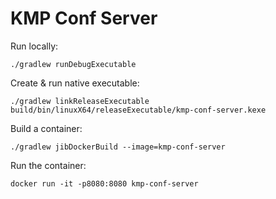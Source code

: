 # KMP Conf Server

Run locally:
```
./gradlew runDebugExecutable
```

Create & run native executable:
```
./gradlew linkReleaseExecutable
build/bin/linuxX64/releaseExecutable/kmp-conf-server.kexe
```

Build a container:
```
./gradlew jibDockerBuild --image=kmp-conf-server
```

Run the container:
```
docker run -it -p8080:8080 kmp-conf-server
```
